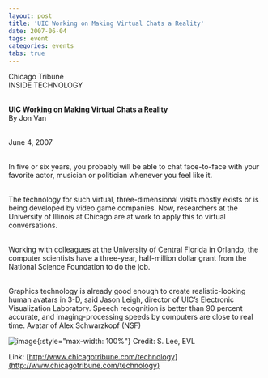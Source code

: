 ```yaml
---
layout: post
title: 'UIC Working on Making Virtual Chats a Reality'
date: 2007-06-04
tags: event
categories: events
tabs: true
---
```


Chicago Tribune<br>
INSIDE TECHNOLOGY<br><br>

<strong>UIC Working on Making Virtual Chats a Reality</strong><br>
By Jon Van<br><br>

June 4, 2007<br><br>

In five or six years, you probably will be able to chat face-to-face with your favorite actor, musician or politician whenever you feel like it.<br><br>

The technology for such virtual, three-dimensional visits mostly exists or is being developed by video game companies. Now, researchers at the University of Illinois at Chicago are at work to apply this to virtual conversations.<br><br>

Working with colleagues at the University of Central Florida in Orlando, the computer scientists have a three-year, half-million dollar grant from the National Science Foundation to do the job.<br><br>

Graphics technology is already good enough to create realistic-looking human avatars in 3-D, said Jason Leigh, director of UIC&rsquo;s Electronic Visualization Laboratory. Speech recognition is better than 90 percent accurate, and imaging-processing speeds by computers are close to real time.
Avatar of Alex Schwarzkopf (NSF)

![image](https://www.evl.uic.edu/output/originals/lifelike1.png-srcw.jpg){:style="max-width: 100%"}
Credit: S. Lee, EVL


Link: [http://www.chicagotribune.com/technology](http://www.chicagotribune.com/technology)
